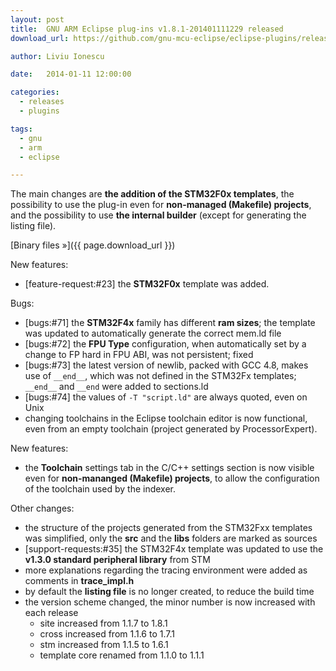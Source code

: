 ```yaml
---
layout: post
title:  GNU ARM Eclipse plug-ins v1.8.1-201401111229 released
download_url: https://github.com/gnu-mcu-eclipse/eclipse-plugins/releases/tag/v1.8.1-201401111229

author: Liviu Ionescu

date:   2014-01-11 12:00:00

categories:
  - releases
  - plugins

tags:
  - gnu
  - arm
  - eclipse

---
```


The main changes are **the addition of the STM32F0x templates**, the possibility to use the plug-in even for **non-managed (Makefile) projects**, and the possibility to use **the internal builder** (except for generating the listing file).

[Binary files »]({{ page.download_url }})

New features:

- [feature-request:#23] the **STM32F0x** template was added.

Bugs:

- [bugs:#71] the **STM32F4x** family has different **ram sizes**; the template was updated to automatically generate the correct mem.ld file
- [bugs:#72] the **FPU Type** configuration, when automatically set by a change to FP hard in FPU ABI, was not persistent; fixed
- [bugs:#73] the latest version of newlib, packed with GCC 4.8, makes use of `__end__`, which was not defined in the STM32Fx templates; `__end__` and `__end` were added to sections.ld
- [bugs:#74] the values of `-T "script.ld"` are always quoted, even on Unix
- changing toolchains in the Eclipse toolchain editor is now functional, even from an empty toolchain (project generated by ProcessorExpert).

New features:

- the **Toolchain** settings tab in the C/C++ settings section is now visible even for **non-mananged (Makefile) projects**, to allow the configuration of the toolchain used by the indexer.

Other changes:

- the structure of the projects generated from the STM32Fxx templates was simplified, only the **src** and the **libs** folders are marked as sources
- [support-requests:#35] the STM32F4x template was updated to use the **v1.3.0 standard peripheral library** from STM
- more explanations regarding the tracing environment were added as comments in **trace_impl.h**
- by default the **listing file** is no longer created, to reduce the build time
- the version scheme changed, the minor number is now increased with each release
  * site increased from 1.1.7 to 1.8.1
  * cross increased from 1.1.6 to 1.7.1
  * stm increased from 1.1.5 to 1.6.1
  * template core renamed from 1.1.0 to 1.1.1
